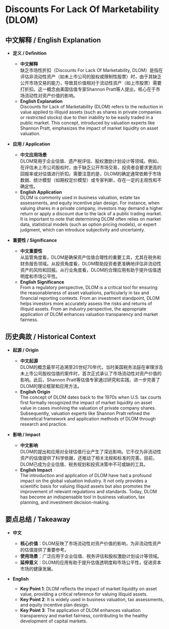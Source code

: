 # Discounts For Lack Of Marketability (DLOM)

## 中文解释 / English Explanation

* **定义 / Definition**  
  - **中文解释**  
    缺乏市场性折扣（Discounts For Lack Of Marketability, DLOM）是指在评估非流动性资产（如未上市公司的股权或限制性股票）时，由于其缺乏公开市场交易的能力，导致其价值相对于流动性资产（如上市股票）需要打折扣。这一概念由美国估值专家Shannon Pratt等人提出，核心在于市场流动性对资产价值的影响。  
  - **English Explanation**  
    Discounts for Lack of Marketability (DLOM) refers to the reduction in value applied to illiquid assets (such as shares in private companies or restricted stocks) due to their inability to be easily traded in a public market. This concept, introduced by valuation experts like Shannon Pratt, emphasizes the impact of market liquidity on asset valuation.

* **应用 / Application**  
  - **中文应用场景**  
    DLOM常用于企业估值、遗产税评估、股权激励计划设计等领域。例如，在评估未上市公司股权时，由于缺乏公开市场交易，投资者会要求更高的回报率或对估值进行折扣。需要注意的是，DLOM的确定通常依赖于市场数据、统计模型（如期权定价模型）或专家判断，存在一定的主观性和不确定性。  
  - **English Application**  
    DLOM is commonly used in business valuation, estate tax assessments, and equity incentive plan design. For instance, when valuing shares in a private company, investors may demand a higher return or apply a discount due to the lack of a public trading market. It is important to note that determining DLOM often relies on market data, statistical models (such as option pricing models), or expert judgment, which can introduce subjectivity and uncertainty.

* **重要性 / Significance**  
  - **中文重要性**  
    从监管角度看，DLOM是确保资产估值合理性的重要工具，尤其在税务和财务报告领域。从投资角度看，DLOM帮助投资者更准确地评估非流动性资产的风险和回报。从行业角度看，DLOM的合理应用有助于提升估值透明度和市场公平性。  
  - **English Significance**  
    From a regulatory perspective, DLOM is a critical tool for ensuring the reasonableness of asset valuations, particularly in tax and financial reporting contexts. From an investment standpoint, DLOM helps investors more accurately assess the risks and returns of illiquid assets. From an industry perspective, the appropriate application of DLOM enhances valuation transparency and market fairness.

## 历史典故 / Historical Context

* **起源 / Origin**  
  - **中文起源**  
    DLOM的概念最早可追溯至20世纪70年代，当时美国税务法庭在审理涉及未上市公司股权估值的案件时，首次正式承认了市场流动性对资产价值的影响。此后，Shannon Pratt等估值专家通过研究和实践，进一步完善了DLOM的理论框架和应用方法。  
  - **English Origin**  
    The concept of DLOM dates back to the 1970s when U.S. tax courts first formally recognized the impact of market liquidity on asset value in cases involving the valuation of private company shares. Subsequently, valuation experts like Shannon Pratt refined the theoretical framework and application methods of DLOM through research and practice.

* **影响 / Impact**  
  - **中文影响**  
    DLOM的提出和应用对全球估值行业产生了深远影响。它不仅为非流动性资产的估值提供了科学依据，还推动了相关法规和标准的完善。目前，DLOM已成为企业估值、税务规划和投资决策中不可或缺的工具。  
  - **English Impact**  
    The introduction and application of DLOM have had a profound impact on the global valuation industry. It not only provides a scientific basis for valuing illiquid assets but also promotes the improvement of relevant regulations and standards. Today, DLOM has become an indispensable tool in business valuation, tax planning, and investment decision-making.

## 要点总结 / Takeaway

* **中文**  
  - **核心价值**：DLOM反映了市场流动性对资产价值的影响，为非流动性资产的估值提供了重要参考。  
  - **使用场景**：广泛应用于企业估值、税务评估和股权激励计划设计等领域。  
  - **延伸意义**：DLOM的应用有助于提升估值透明度和市场公平性，促进资本市场的健康发展。  

* **English**  
  - **Key Point 1**: DLOM reflects the impact of market liquidity on asset value, providing a critical reference for valuing illiquid assets.  
  - **Key Point 2**: It is widely used in business valuation, tax assessments, and equity incentive plan design.  
  - **Key Point 3**: The application of DLOM enhances valuation transparency and market fairness, contributing to the healthy development of capital markets.